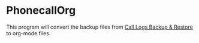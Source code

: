 # PhonecallOrg

This program will convert the backup files from [Call Logs Backup & Restore](https://play.google.com/store/apps/details?id=com.riteshsahu.CallLogBackupRestore) to org-mode files.